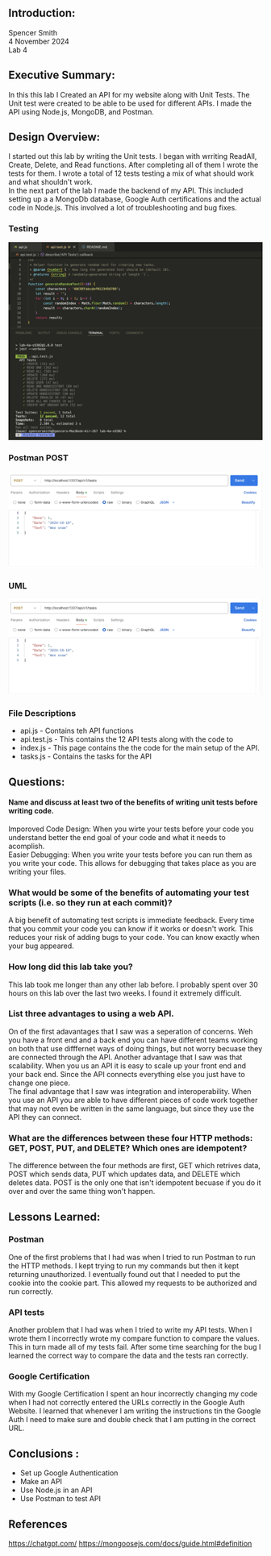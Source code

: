 ## Introduction:
Spencer Smith  
4 November 2024  
Lab 4  

## Executive Summary:

In this this lab I Created an API for my website along with Unit Tests.  The Unit test were created to be able to be used for different APIs.  I made the API using Node.js, MongoDB, and Postman.  

## Design Overview:

I started out this lab by writing the Unit tests. I began with wrriting ReadAll, Create, Delete, and Read functions.  After completing all of them I wrote the tests for them.  I wrote a total of 12 tests testing a mix of what should work and what shouldn't work.  
In the next part of the lab I made the backend of my API.  This included setting up a a MongoDb database, Google Auth certifications and the actual code in Node.js.  This involved a lot of troubleshooting and bug fixes. 

### Testing
![Testing](./img/Testing.png)

### Postman POST
![Postman testing](./img/Postman.png)

### UML
![Postman testing](./img/Postman.png)

### File Descriptions

* api.js - Contains teh API functions
* api.test.js - This contains the 12 API tests along with the code to 
* index.js - This page contains the the code for the main setup of the API.  
* tasks.js - Contains the tasks for the API


## Questions:

#### Name and discuss at least two of the benefits of writing unit tests before writing code.
Imporoved Code Design: When you wirte your tests before your code you understand better the end goal of your code and what it needs to acomplish.  
Easier Debugging: When you write your tests before you can run them as you write your code.  This allows for debugging that takes place as you are writing your files.   
### What would be some of the benefits of automating your test scripts (i.e. so they run at each commit)?
A big benefit of automating test scripts is immediate feedback.  Every time that you commit your code you can know if it works or doesn't work.  This reduces your risk of adding bugs to your code.  You can know exactly when your bug appeared.  
### How long did this lab take you?
This lab took me longer than any other lab before.  I probably spent over 30 hours on this lab over the last two weeks.  I found it extremely difficult. 
### List three advantages to using a web API.
On of the first adavantages that I saw was a seperation of concerns.  Weh you have a front end and a back end you can have different teams working on both that use difffernet ways of doing things, but not worry becuase they are connected through the API.
Another advantage that I saw was that scalability.  When you us an API it is easy to scale up your front end and your back end.  Since the API connects everything else you just have to change one piece.  
The final advantage that I saw was integration and interoperability.  When you use an API you are able to have different pieces of code work together that may not even be written in the same language, but since they use the API they can connect. 
### What are the differences between these four HTTP methods: GET, POST, PUT, and DELETE? Which ones are idempotent?
The difference between the four methods are first, GET which retrives data, POST which sends data, PUT which updates data, and DELETE which deletes data.  POST is the only one that isn't idempotent becuase if you do it over and over the same thing won't happen.  

## Lessons Learned:
### Postman
One of the first problems that I had was when I tried to run Postman to run the HTTP methods.  I kept trying to run my commands but then it kept returning unauthorized.  I eventually found out that I needed to put the cookie into the cookie part.  This allowed my requests to be authorized and run correctly.  
### API tests
Another problem that I had was when I tried to write my API tests.  When I wrote them I incorrectly wrote my compare function to compare the values.  This in turn made all of my tests fail.  After some time searching for the bug I learned the correct way to compare the data and the tests ran correctly. 
### Google Certification
With my Google Certification I spent an hour incorrectly changing my code when I had not correctly entered the URLs correctly in the Google Auth Website.  I learned that whenever I am writing the instructions tin the Google Auth I need to make sure and double check that I am putting in the correct URL.  
## Conclusions :

- Set up Google Authentication
- Make an API
- Use Node.js in an API
- Use Postman to test API

## References

https://chatgpt.com/
https://mongoosejs.com/docs/guide.html#definition